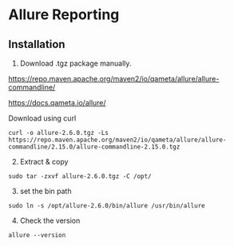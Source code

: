 # Allure Reporting


## Installation

1. Download .tgz package manually.

https://repo.maven.apache.org/maven2/io/qameta/allure/allure-commandline/

https://docs.qameta.io/allure/

Download using curl

`
curl -o allure-2.6.0.tgz -Ls https://repo.maven.apache.org/maven2/io/qameta/allure/allure-commandline/2.15.0/allure-commandline-2.15.0.tgz
`

2. Extract & copy

`
sudo tar -zxvf allure-2.6.0.tgz -C /opt/   
`

3. set the bin path
 
`
sudo ln -s /opt/allure-2.6.0/bin/allure /usr/bin/allure  
`

4. Check the version


`
allure --version 
`
